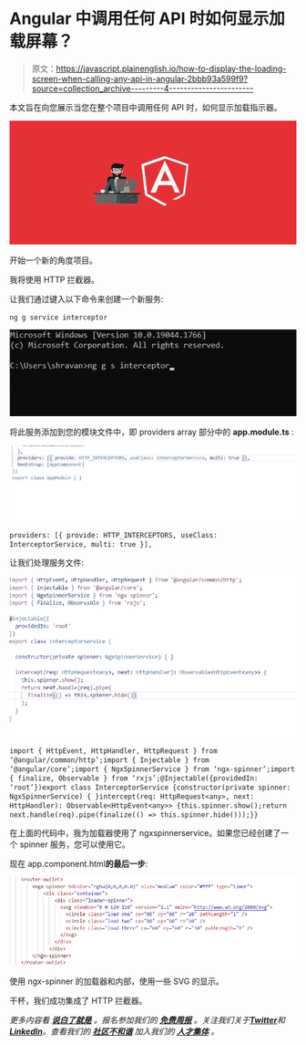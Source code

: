 # Angular 中调用任何 API 时如何显示加载屏幕？

> 原文：<https://javascript.plainenglish.io/how-to-display-the-loading-screen-when-calling-any-api-in-angular-2bbb93a599f9?source=collection_archive---------4----------------------->

本文旨在向您展示当您在整个项目中调用任何 API 时，如何显示加载指示器。

![](img/f9ff19bafcc79abb18c355124e154f22.png)

开始一个新的角度项目。

我将使用 HTTP 拦截器。

让我们通过键入以下命令来创建一个新服务:

```
ng g service interceptor
```

![](img/4a6bd4e38192b69708976612623ad292.png)

将此服务添加到您的模块文件中，即 providers array 部分中的 **app.module.ts** :

![](img/325d227d0efd0d42ca0706bc3f306da6.png)

```
providers: [{ provide: HTTP_INTERCEPTORS, useClass: InterceptorService, multi: true }],
```

让我们处理服务文件:

![](img/78e2e48f4fa23565cd58041ee8386af5.png)

```
import { HttpEvent, HttpHandler, HttpRequest } from ‘@angular/common/http’;import { Injectable } from ‘@angular/core’;import { NgxSpinnerService } from ‘ngx-spinner’;import { finalize, Observable } from ‘rxjs’;@Injectable({providedIn: ‘root’})export class InterceptorService {constructor(private spinner: NgxSpinnerService) { }intercept(req: HttpRequest<any>, next: HttpHandler): Observable<HttpEvent<any>> {this.spinner.show();return next.handle(req).pipe(finalize(() => this.spinner.hide()));}}
```

在上面的代码中，我为加载器使用了 ngxspinnerservice。如果您已经创建了一个 spinner 服务，您可以使用它。

现在 app.component.html**的最后一步**:

![](img/b87254cecfdfcfb5a052b357c596bed1.png)

使用 ngx-spinner 的加载器和内部，使用一些 SVG 的显示。

干杯，我们成功集成了 HTTP 拦截器。

*更多内容看* [***说白了就是***](https://plainenglish.io/) *。报名参加我们的* [***免费周报***](http://newsletter.plainenglish.io/) *。关注我们关于*[***Twitter***](https://twitter.com/inPlainEngHQ)*和*[***LinkedIn***](https://www.linkedin.com/company/inplainenglish/)*。查看我们的* [***社区不和谐***](https://discord.gg/GtDtUAvyhW) *加入我们的* [***人才集体***](https://inplainenglish.pallet.com/talent/welcome) *。*